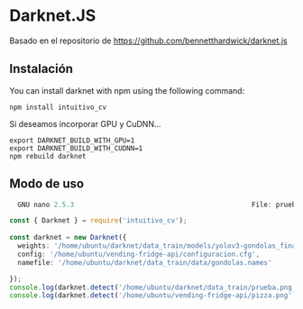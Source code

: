 # Darknet.JS
Basado en el repositorio de https://github.com/bennetthardwick/darknet.js

## Instalación
You can install darknet with npm using the following command:
```
npm install intuitivo_cv
```
Si deseamos incorporar GPU y CuDNN...
```
export DARKNET_BUILD_WITH_GPU=1
export DARKNET_BUILD_WITH_CUDNN=1
npm rebuild darknet
```


## Modo de uso

```typescript
  GNU nano 2.5.3                                            File: prueba.js                                                                                                

const { Darknet } = require('intuitivo_cv');
 
const darknet = new Darknet({
  weights: '/home/ubuntu/darknet/data_train/models/yolov3-gondolas_final.weights',
  config: '/home/ubuntu/vending-fridge-api/configuracion.cfg',
  namefile: '/home/ubuntu/darknet/data_train/data/gondolas.names'

});
console.log(darknet.detect('/home/ubuntu/darknet/data_train/prueba.png'));
console.log(darknet.detect('/home/ubuntu/vending-fridge-api/pizza.png'));
```
